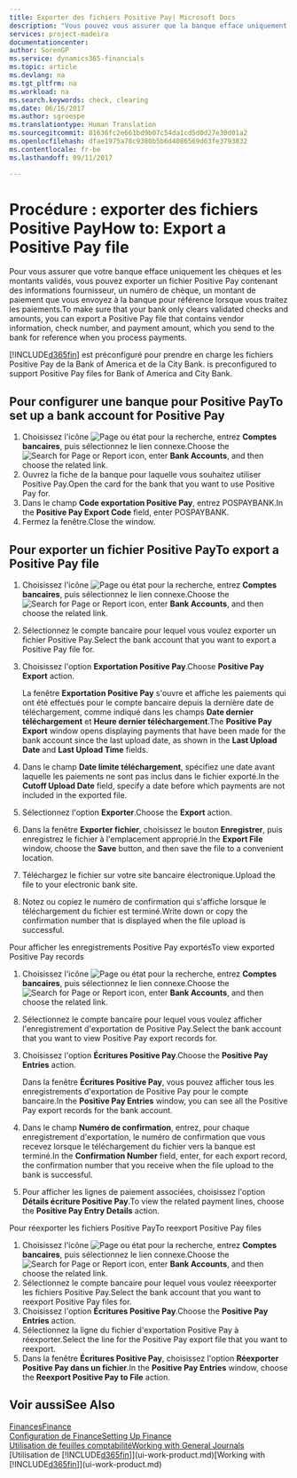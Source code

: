 ```yaml
---
title: Exporter des fichiers Positive Pay| Microsoft Docs
description: "Vous pouvez vous assurer que la banque efface uniquement les chèques et les montants validés en exportant un fichier Positive Pay contenant des informations de paiement et fournisseur."
services: project-madeira
documentationcenter: 
author: SorenGP
ms.service: dynamics365-financials
ms.topic: article
ms.devlang: na
ms.tgt_pltfrm: na
ms.workload: na
ms.search.keywords: check, clearing
ms.date: 06/16/2017
ms.author: sgroespe
ms.translationtype: Human Translation
ms.sourcegitcommit: 81636fc2e661bd9b07c54da1cd5d0d27e30d01a2
ms.openlocfilehash: dfae1975a78c9380b5b6d4086569d63fe3793832
ms.contentlocale: fr-be
ms.lasthandoff: 09/11/2017

---
```

# <a name="how-to-export-a-positive-pay-file"></a><span data-ttu-id="58277-103">Procédure : exporter des fichiers Positive Pay</span><span class="sxs-lookup"><span data-stu-id="58277-103">How to: Export a Positive Pay file</span></span>
<span data-ttu-id="58277-104">Pour vous assurer que votre banque efface uniquement les chèques et les montants validés, vous pouvez exporter un fichier Positive Pay contenant des informations fournisseur, un numéro de chèque, un montant de paiement que vous envoyez à la banque pour référence lorsque vous traitez les paiements.</span><span class="sxs-lookup"><span data-stu-id="58277-104">To make sure that your bank only clears validated checks and amounts, you can export a Positive Pay file that contains vendor information, check number, and payment amount, which you send to the bank for reference when you process payments.</span></span>

[!INCLUDE[d365fin](includes/d365fin_md.md)]<span data-ttu-id="58277-105"> est préconfiguré pour prendre en charge les fichiers Positive Pay de la Bank of America et de la City Bank.</span><span class="sxs-lookup"><span data-stu-id="58277-105"> is preconfigured to support Positive Pay files for Bank of America and City Bank.</span></span>

## <a name="to-set-up-a-bank-account-for-positive-pay"></a><span data-ttu-id="58277-106">Pour configurer une banque pour Positive Pay</span><span class="sxs-lookup"><span data-stu-id="58277-106">To set up a bank account for Positive Pay</span></span>
1. <span data-ttu-id="58277-107">Choisissez l'icône ![Page ou état pour la recherche](media/ui-search/search_small.png "icône Page ou état pour la recherche"), entrez **Comptes bancaires**, puis sélectionnez le lien connexe.</span><span class="sxs-lookup"><span data-stu-id="58277-107">Choose the ![Search for Page or Report](media/ui-search/search_small.png "Search for Page or Report icon") icon, enter **Bank Accounts**, and then choose the related link.</span></span>
2. <span data-ttu-id="58277-108">Ouvrez la fiche de la banque pour laquelle vous souhaitez utiliser Positive Pay.</span><span class="sxs-lookup"><span data-stu-id="58277-108">Open the card for the bank that you want to use Positive Pay for.</span></span>
3. <span data-ttu-id="58277-109">Dans le champ **Code exportation Positive Pay**, entrez POSPAYBANK.</span><span class="sxs-lookup"><span data-stu-id="58277-109">In the **Positive Pay Export Code** field, enter POSPAYBANK.</span></span>
4. <span data-ttu-id="58277-110">Fermez la fenêtre.</span><span class="sxs-lookup"><span data-stu-id="58277-110">Close the window.</span></span>

## <a name="to-export-a-positive-pay-file"></a><span data-ttu-id="58277-111">Pour exporter un fichier Positive Pay</span><span class="sxs-lookup"><span data-stu-id="58277-111">To export a Positive Pay file</span></span>
1. <span data-ttu-id="58277-112">Choisissez l'icône ![Page ou état pour la recherche](media/ui-search/search_small.png "icône Page ou état pour la recherche"), entrez **Comptes bancaires**, puis sélectionnez le lien connexe.</span><span class="sxs-lookup"><span data-stu-id="58277-112">Choose the ![Search for Page or Report](media/ui-search/search_small.png "Search for Page or Report icon") icon, enter **Bank Accounts**, and then choose the related link.</span></span>
2. <span data-ttu-id="58277-113">Sélectionnez le compte bancaire pour lequel vous voulez exporter un fichier Positive Pay.</span><span class="sxs-lookup"><span data-stu-id="58277-113">Select the bank account that you want to export a Positive Pay file for.</span></span>
3. <span data-ttu-id="58277-114">Choisissez l'option **Exportation Positive Pay**.</span><span class="sxs-lookup"><span data-stu-id="58277-114">Choose **Positive Pay Export** action.</span></span>

    <span data-ttu-id="58277-115">La fenêtre **Exportation Positive Pay** s'ouvre et affiche les paiements qui ont été effectués pour le compte bancaire depuis la dernière date de téléchargement, comme indiqué dans les champs **Date dernier téléchargement** et **Heure dernier téléchargement**.</span><span class="sxs-lookup"><span data-stu-id="58277-115">The **Positive Pay Export** window opens displaying payments that have been made for the bank account since the last upload date, as shown in the **Last Upload Date** and **Last Upload Time** fields.</span></span>
4. <span data-ttu-id="58277-116">Dans le champ **Date limite téléchargement**, spécifiez une date avant laquelle les paiements ne sont pas inclus dans le fichier exporté.</span><span class="sxs-lookup"><span data-stu-id="58277-116">In the **Cutoff Upload Date** field, specify a date before which payments are not included in the exported file.</span></span>
5. <span data-ttu-id="58277-117">Sélectionnez l'option **Exporter**.</span><span class="sxs-lookup"><span data-stu-id="58277-117">Choose the **Export** action.</span></span>
6. <span data-ttu-id="58277-118">Dans la fenêtre **Exporter fichier**, choisissez le bouton **Enregistrer**, puis enregistrez le fichier à l'emplacement approprié.</span><span class="sxs-lookup"><span data-stu-id="58277-118">In the **Export File** window, choose the **Save** button, and then save the file to a convenient location.</span></span>
7. <span data-ttu-id="58277-119">Téléchargez le fichier sur votre site bancaire électronique.</span><span class="sxs-lookup"><span data-stu-id="58277-119">Upload the file to your electronic bank site.</span></span>
8. <span data-ttu-id="58277-120">Notez ou copiez le numéro de confirmation qui s'affiche lorsque le téléchargement du fichier est terminé.</span><span class="sxs-lookup"><span data-stu-id="58277-120">Write down or copy the confirmation number that is displayed when the file upload is successful.</span></span>

<span data-ttu-id="58277-121">Pour afficher les enregistrements Positive Pay exportés</span><span class="sxs-lookup"><span data-stu-id="58277-121">To view exported Positive Pay records</span></span>

1. <span data-ttu-id="58277-122">Choisissez l'icône ![Page ou état pour la recherche](media/ui-search/search_small.png "icône Page ou état pour la recherche"), entrez **Comptes bancaires**, puis sélectionnez le lien connexe.</span><span class="sxs-lookup"><span data-stu-id="58277-122">Choose the ![Search for Page or Report](media/ui-search/search_small.png "Search for Page or Report icon") icon, enter **Bank Accounts**, and then choose the related link.</span></span>
2. <span data-ttu-id="58277-123">Sélectionnez le compte bancaire pour lequel vous voulez afficher l'enregistrement d'exportation de Positive Pay.</span><span class="sxs-lookup"><span data-stu-id="58277-123">Select the bank account that you want to view Positive Pay export records for.</span></span>
3. <span data-ttu-id="58277-124">Choisissez l'option **Écritures Positive Pay**.</span><span class="sxs-lookup"><span data-stu-id="58277-124">Choose the **Positive Pay Entries** action.</span></span>

    <span data-ttu-id="58277-125">Dans la fenêtre **Écritures Positive Pay**, vous pouvez afficher tous les enregistrements d'exportation de Positive Pay pour le compte bancaire.</span><span class="sxs-lookup"><span data-stu-id="58277-125">In the **Positive Pay Entries** window, you can see all the Positive Pay export records for the bank account.</span></span>
4. <span data-ttu-id="58277-126">Dans le champ **Numéro de confirmation**, entrez, pour chaque enregistrement d'exportation, le numéro de confirmation que vous recevez lorsque le téléchargement du fichier vers la banque est terminé.</span><span class="sxs-lookup"><span data-stu-id="58277-126">In the **Confirmation Number** field, enter, for each export record, the confirmation number that you receive when the file upload to the bank is successful.</span></span>
5. <span data-ttu-id="58277-127">Pour afficher les lignes de paiement associées, choisissez l'option **Détails écriture Positive Pay**.</span><span class="sxs-lookup"><span data-stu-id="58277-127">To view the related payment lines, choose the **Positive Pay Entry Details** action.</span></span>

<span data-ttu-id="58277-128">Pour réexporter les fichiers Positive Pay</span><span class="sxs-lookup"><span data-stu-id="58277-128">To reexport Positive Pay files</span></span>

1. <span data-ttu-id="58277-129">Choisissez l'icône ![Page ou état pour la recherche](media/ui-search/search_small.png "icône Page ou état pour la recherche"), entrez **Comptes bancaires**, puis sélectionnez le lien connexe.</span><span class="sxs-lookup"><span data-stu-id="58277-129">Choose the ![Search for Page or Report](media/ui-search/search_small.png "Search for Page or Report icon") icon, enter **Bank Accounts**, and then choose the related link.</span></span>
2. <span data-ttu-id="58277-130">Sélectionnez le compte bancaire pour lequel vous voulez réeexporter les fichiers Positive Pay.</span><span class="sxs-lookup"><span data-stu-id="58277-130">Select the bank account that you want to reexport Positive Pay files for.</span></span>
3. <span data-ttu-id="58277-131">Choisissez l'option **Écritures Positive Pay**.</span><span class="sxs-lookup"><span data-stu-id="58277-131">Choose the **Positive Pay Entries** action.</span></span>
4. <span data-ttu-id="58277-132">Sélectionnez la ligne du fichier d'exportation Positive Pay à réexporter.</span><span class="sxs-lookup"><span data-stu-id="58277-132">Select the line for the Positive Pay export file that you want to reexport.</span></span>
5. <span data-ttu-id="58277-133">Dans la fenêtre **Écritures Positive Pay**, choisissez l'option **Réexporter Positive Pay dans un fichier**.</span><span class="sxs-lookup"><span data-stu-id="58277-133">In the **Positive Pay Entries** window, choose the **Reexport Positive Pay to File** action.</span></span>

## <a name="see-also"></a><span data-ttu-id="58277-134">Voir aussi</span><span class="sxs-lookup"><span data-stu-id="58277-134">See Also</span></span>
[<span data-ttu-id="58277-135">Finances</span><span class="sxs-lookup"><span data-stu-id="58277-135">Finance</span></span>](finance.md)  
[<span data-ttu-id="58277-136">Configuration de Finance</span><span class="sxs-lookup"><span data-stu-id="58277-136">Setting Up Finance</span></span>](finance-setup-finance.md)  
[<span data-ttu-id="58277-137">Utilisation de feuilles comptabilité</span><span class="sxs-lookup"><span data-stu-id="58277-137">Working with General Journals</span></span>](ui-work-general-journals.md)  
<span data-ttu-id="58277-138">[Utilisation de [!INCLUDE[d365fin](includes/d365fin_md.md)]](ui-work-product.md)</span><span class="sxs-lookup"><span data-stu-id="58277-138">[Working with [!INCLUDE[d365fin](includes/d365fin_md.md)]](ui-work-product.md)</span></span>

